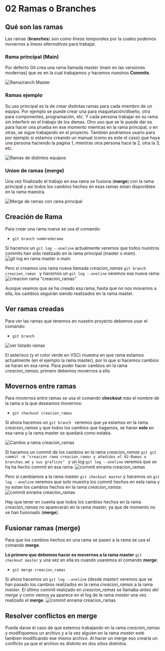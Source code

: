 
# 02 Ramas o Branches

## Qué son las ramas
Las ramas (**branches**) son como *lineas temporales* por la cuales podemos movernos a *lineas alternativas* para trabajar.

### Rama principal (Main)
Por defecto Git crea una rama llamada master (main en las versiones modernas) que es en la cual trabajamos y hacemos nuestros **Commits**.

![Rama/ranch Master](assets/img/rama_master.jpg)

### Ramas ejemplo
Su uso principal es la de crear distintas ramas para cada miembro de un equipo. Por ejemplo se puede crear una para maquetación/diseño, otra para componentes, programación, etc. Y cada persona trabajar en su rama sin interferir en el trabajo de los demas. Otro uso que se le puede dar es para hacer una prueba en ese momento mientras en la rama principal, o en otras, se sigue trabajando en el proyecto. Tambien podriamos usarlo para por ejemplo si estamos creando un manual (como es este el caso) que haya una persona haciendo la pagina 1, mientras otra persona hace la 2, otra la 3, etc.

![Ramas de distintos equipos](assets/img/ramas-ejemplos.jpeg)

### Union de ramas (merge)
Una vez finalizado el trabajo en esa rama se fusiona (**merge**) con la rama principal y así todos los cambios hechos en esas ramas estan disponibles en la rama maestra.

![Merge de ramas con rama principal](assets/img/ramas-ejemplos_merge.jpeg)

## Creación de Rama
Para crear una rama nueva se usa el comando:
* ```git branch nombrederama ``` 

Si hacemos un ``` git log --oneline ``` actualmente veremos que todos nuestros commits han sido realizado en la rama principal (master o main).
![git log en rama master o main](assets/img/rama_log-maestra.jpg)

Pero si creamos una rama nueva llamada *creacion_ramas* ```git branch creacion_ramas ```  y hacemos un ``` git log --oneline ``` veremos esa nueva rama:
![creacion rama "creacion_ramas"](assets/img/rama-creacion-rama.jpg)

Aunque veamos que se ha creado esa rama, hasta que no nos movamos a ella, los cambios seguirán siendo realizados en la rama master.

## Ver ramas creadas
Para ver las ramas que tenemos en nuestro proyecto debemos usar el comando:
* ```git branch ```

![ver listado ramas](assets/img/rama_ver-ramas.jpg)

El asterisco (y el color verde en VSC) muestra en que rama estamos actualmente (en el ejemplo la rama master), por lo que si hacemos cambios se haran en esa rama. Para poder hacer cambios en la rama *creacion_ramas*, primero debemos movernos a ella.

## Movernos entre ramas
Para movernos entre ramas se usa el comando **checkout** más el nombre de la rama a la que deseamos movernos:
* ```git checkout creacion_ramas ```

Si ahora hacemos un ```git branch ``` veremos que ya estamos en la rama *creacion_ramas* y que todos los cambios que hagamos, se haran **solo** en esa rama y la rama master se quedará como estaba.

![Cambio a rama creacion_ramas](assets/img/rama-cambio-rama.jpg)

Si hacemos un commit de los cambios en la rama *creacion_ramas* ```git git commit -m "creacion rama creacion_ramas y añadidos el 02-Ramas o branches.md y sus graficos" ``` y un log ```git log --oneline``` veremos que se ha ha hecho commit en esa rama:
![commit enrama creacion_ramas](assets/img/rama-log-commit-ramanueva.jpg)

Pero si cambiamos a la rama *master* ```git checkout master``` y hacemos un ```git log --oneline``` veremos que solo muestra los commit hechos en esta rama y no estan los cambios hechos en la rama *creacion_ramas*:
![commit enrama creacion_ramas](assets/img/rama-log-rama-master.jpg)

Hay que tener en cuenta que todos los cambios hechos en la rama *creacion_ramas* no aparecerán en la rama master, ya que de momento no se han fusionado (**merge**).

## Fusionar ramas (merge)
Para que los cambios hechos en una rama se pasen a la rama se usa el comando **merge**.  

**Lo primero que debemos hacer es movernos a la rama master** ```git checkout master``` y una vez en ella es cuando usaremos el comando **merge**:
* ```git merge creacion_ramas```

Si ahora hacemos un ```git log --oneline``` (desde master) veremos que se han pasado los cambios realizados en la rama *creacion_ramas* a la rama *master*. El último commit realizado en *creacion_ramas* se llamaba *antes del merge* y como vemos ya aparece en el log de la rama *master* una vez realizado el **merge**.
![commit enrama creacion_ramas](assets/img/rama-merge.jpg)

## Resolver conflictos en merge
Puede darse el caso de que estemos trabajando en la rama *creacion_ramas* y modifiquemos un archivo y a la vez alguien en la rama *master* esté tambien modificando ese mismo archivo. Al hacer un merge eso crearía un conflicto ya que el archivo es distinto en dos sitios distintos.

